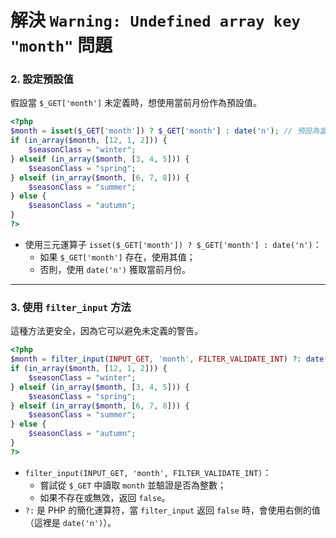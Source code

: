
# 解決 `Warning: Undefined array key "month"` 問題

### **2. 設定預設值**

假設當 `$_GET['month']` 未定義時，想使用當前月份作為預設值。

```php
<?php
$month = isset($_GET['month']) ? $_GET['month'] : date('n'); // 預設為當前月份
if (in_array($month, [12, 1, 2])) {
    $seasonClass = "winter";
} elseif (in_array($month, [3, 4, 5])) {
    $seasonClass = "spring";
} elseif (in_array($month, [6, 7, 8])) {
    $seasonClass = "summer";
} else {
    $seasonClass = "autumn";
}
?>
```

- 使用三元運算子 `isset($_GET['month']) ? $_GET['month'] : date('n')`：
  - 如果 `$_GET['month']` 存在，使用其值；
  - 否則，使用 `date('n')` 獲取當前月份。

---

### **3. 使用 `filter_input` 方法**

這種方法更安全，因為它可以避免未定義的警告。

```php
<?php
$month = filter_input(INPUT_GET, 'month', FILTER_VALIDATE_INT) ?: date('n'); // 預設為當前月份
if (in_array($month, [12, 1, 2])) {
    $seasonClass = "winter";
} elseif (in_array($month, [3, 4, 5])) {
    $seasonClass = "spring";
} elseif (in_array($month, [6, 7, 8])) {
    $seasonClass = "summer";
} else {
    $seasonClass = "autumn";
}
?>
```

- `filter_input(INPUT_GET, 'month', FILTER_VALIDATE_INT)`：
  - 嘗試從 `$_GET` 中讀取 `month` 並驗證是否為整數；
  - 如果不存在或無效，返回 `false`。
- `?:` 是 PHP 的簡化運算符，當 `filter_input` 返回 `false` 時，會使用右側的值（這裡是 `date('n')`）。
